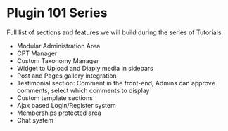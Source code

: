 # Plugin 101 Series

Full list of sections and features we will build during the series of Tutorials

* Modular Administration Area
* CPT Manager
* Custom Taxonomy Manager
* Widget to Upload and Diaply media in sidebars
* Post and Pages gallery integration
* Testimonial section: Comment in the front-end, Admins can approve comments, select which comments to display
* Custom template sections
* Ajax based Login/Register system
* Memberships protected area
* Chat system